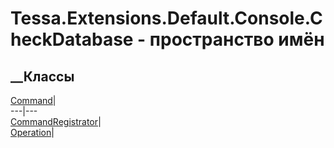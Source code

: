# Tessa.Extensions.Default.Console.CheckDatabase - пространство имён
## __Классы
[Command](T_Tessa_Extensions_Default_Console_CheckDatabase_Command.htm)|  
---|---  
[CommandRegistrator](T_Tessa_Extensions_Default_Console_CheckDatabase_CommandRegistrator.htm)|  
[Operation](T_Tessa_Extensions_Default_Console_CheckDatabase_Operation.htm)|
